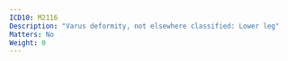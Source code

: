 ```yaml
---
ICD10: M2116
Description: "Varus deformity, not elsewhere classified: Lower leg"
Matters: No
Weight: 0
---
```

